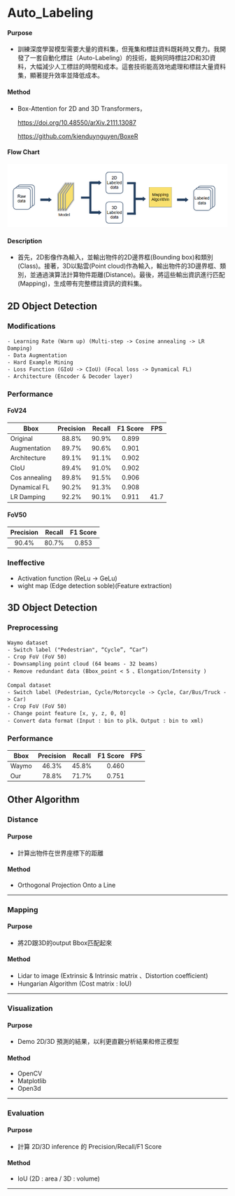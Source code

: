 # Auto_Labeling
#### Purpose
- 訓練深度學習模型需要大量的資料集，但蒐集和標註資料既耗時又費力。我開發了一套自動化標註（Auto-Labeling）的技術，能夠同時標註2D和3D資料，大幅減少人工標註的時間和成本。這套技術能高效地處理和標註大量資料集，顯著提升效率並降低成本​。
#### Method
- Box-Attention for 2D and 3D Transformers，

    https://doi.org/10.48550/arXiv.2111.13087

    https://github.com/kienduynguyen/BoxeR

#### Flow Chart 
![Flow Chart](img/flow_chart.png)

#### Description
- 首先，2D影像作為輸入，並輸出物件的2D邊界框(Bounding box)和類別(Class)。接著，3D以點雲(Point cloud)作為輸入，輸出物件的3D邊界框、類別，並通過演算法計算物件距離(Distance)。最後，將這些輸出資訊進行匹配(Mapping)，生成帶有完整標註資訊的資料集。


## 2D Object Detection

### Modifications
```
- Learning Rate (Warm up) (Multi-step -> Cosine annealing -> LR Damping)
- Data Augmentation
- Hard Example Mining
- Loss Function (GIoU -> CIoU) (Focal loss -> Dynamical FL)
- Architecture (Encoder & Decoder layer)
```

### Performance
#### FoV24
|     Bbox     |   Precision   |   Recall   | F1 Score | FPS  |
|--------------|:-------------:|:----------:|:--------:|:----:|
|   Original   |     88.8%     |    90.9%   |   0.899  |
| Augmentation |     89.7%     |    90.6%   |   0.901  |
| Architecture |     89.1%     |    91.1%   |   0.902  |
|     CIoU     |     89.4%     |    91.0%   |   0.902  |
|Cos annealing |     89.8%     |    91.5%   |   0.906  |
| Dynamical FL |     90.2%     |    91.3%   |   0.908  |
|  LR Damping  |     92.2%     |    90.1%   |   0.911  | 41.7 |

#### FoV50
| Precision | Recall | F1 Score |
|:---------:|:------:|:--------:|
|   90.4%   | 80.7%  |   0.853  |

### Ineffective
- Activation function (ReLu -> GeLu) 
- wight map (Edge detection soble)(Feature extraction)

## 3D Object Detection
### Preprocessing
```
Waymo dataset
- Switch label ("Pedestrian", “Cycle”, “Car”)
- Crop FoV (FoV 50)
- Downsampling point cloud (64 beams - 32 beams)
- Remove redundant data (Bbox_point < 5 、Elongation/Intensity )

Compal dataset
- Switch label (Pedestrian, Cycle/Motorcycle -> Cycle, Car/Bus/Truck -> Car)
- Crop FoV (FoV 50)
- Change point feature [x, y, z, 0, 0]
- Convert data format (Input : bin to plk、Output : bin to xml)
```

### Performance

|  Bbox    |   Precision   |   Recall   | F1 Score | FPS  |
|----------|:-------------:|:----------:|---------:|-----:|
| Waymo    |     46.3%     |   45.8%    |   0.460  |
| Our      |     78.8%     |   71.7%    |   0.751  |

## Other Algorithm

### Distance
#### Purpose
- 計算出物件在世界座標下的距離
#### Method
- Orthogonal Projection Onto a Line
---
### Mapping
#### Purpose
- 將2D跟3D的output Bbox匹配起來
#### Method
- Lidar to image (Extrinsic & Intrinsic matrix 、Distortion coefficient)
- Hungarian Algorithm (Cost matrix : IoU)
---
### Visualization
#### Purpose
- Demo 2D/3D 預測的結果，以利更直觀分析結果和修正模型
#### Method
- OpenCV
- Matplotlib
- Open3d
---
### Evaluation
#### Purpose
- 計算 2D/3D inference 的 Precision/Recall/F1 Score
#### Method
- IoU (2D : area / 3D : volume)
---
